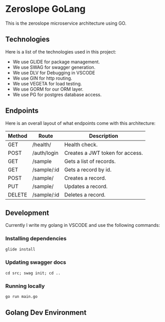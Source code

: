 # Zeroslope GoLang
This is the zeroslope microservice architecture using GO. 

## Technologies
Here is a list of the technologies used in this project:
* We use GLIDE for package management.
* We use SWAG for swagger generation.
* We use DLV for Debugging in VSCODE
* We use GIN for http routing.
* We use VEGETA for load testing.
* We use GORM for our ORM layer.
* We use PG for postgres database access.

## Endpoints
Here is an overall layout of what endpoints come with this architecture:

| Method | Route       | Description                                  |
| ------ | ----------- | -------------------------------------------- |
| GET    | /health/    | Health check.                                |
| POST   | /auth/login | Creates a JWT token for access.              |
| GET    | /sample     | Gets a list of records.                      |
| GET    | /sample/:id | Gets a record by id.                         |
| POST   | /sample/    | Creates a record.                            |
| PUT    | /sample/    | Updates a record.                            |
| DELETE | /sample/:id | Deletes a record.                            |


## Development
Currently I write my golang in VSCODE and use the following commands:

### Installing dependencies
```bash
glide install
```

### Updating swagger docs
```
cd src; swag init; cd ..
```

### Running locally
```
go run main.go
```



## Golang Dev Environment

